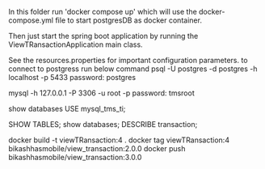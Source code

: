 In this folder run 'docker compose up' which will use the docker-compose.yml file to start postgresDB as docker container.

Then just start the spring boot application by running the ViewTRansactionApplication main class.

See the resources.properties for important configuration parameters.
to connect to postgress run below command
psql -U postgres -d postgres -h localhost -p 5433
password: postgres

mysql -h 127.0.0.1 -P 3306 -u root -p
password: tmsroot

show databases
USE mysql_tms_ti;

SHOW TABLES;
show databases;
DESCRIBE transaction;

docker build -t viewTRansaction:4 .
docker tag viewTRansaction:4 bikashhasmobile/view_transaction:2.0.0
docker push bikashhasmobile/view_transaction:3.0.0
